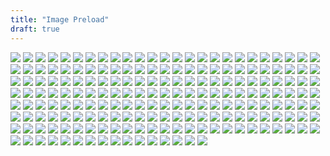```yaml
---
title: "Image Preload"
draft: true
---
```


![](/images/20190125_02.png)
![](/images/20180620_07.png)
![](/images/20181008_01.png)
![](/images/three-steps.jpg)
![](/images/linux-as-env.png)
![](/images/20180620_06.png)
![](/images/20190326_01.png)
![](/images/20190125_01.jpg)
![](/images/20181207_01.jpg)
![](/images/20181008_03.png)
![](/images/20210729_04.png)
![](/images/flash.png)
![](/images/20181008_02.png)
![](/images/20180620_05.png)
![](/images/20211019_06.jpeg)
![](/images/20190326_02.png)
![](/images/20180620_01.png)
![](/images/20211019_07.jpeg)
![](/images/20181008_06.png)
![](/images/20180620_04.jpeg)
![](/images/20210729_01.png)
![](/images/20181008_07.png)
![](/images/20190228_02.jpg)
![](/images/20211212_01.png)
![](/images/20181025_08.png)
![](/images/20180620_02.png)
![](/images/20180507_01.jpg)
![](/images/20181008_05.png)
![](/images/20181008_11.png)
![](/images/20210729_03.png)
![](/images/flashbuilder4.7plugin.png)
![](/images/20210729_02.png)
![](/images/20180531_01.jpg)
![](/images/20181008_10.png)
![](/images/20181008_04.png)
![](/images/20190416_01.png)
![](/images/20181025_09.png)
![](/images/20211212_02.png)
![](/images/safari-extension-5.png)
![](/images/testflight-1.png)
![](/images/nettop1.png)
![](/images/20180710_04.png)
![](/images/20211019_03.png)
![](/images/20211019_02.png)
![](/images/too-slow.jpg)
![](/images/20180620_03.jpeg)
![](/images/20180710_05.jpg)
![](/images/20180628_01.png)
![](/images/20180314_07.jpeg)
![](/images/20181213_01.jpg)
![](/images/20181026_02.jpg)
![](/images/20200630_01.jpg)
![](/images/safari-extension-4.png)
![](/images/safari-extension-6.png)
![](/images/testflight-2.png)
![](/images/20181213_03.jpg)
![](/images/timer-300x69.png)
![](/images/20180628_03.jpg)
![](/images/nettop2.png)
![](/images/20180314_03.gif)
![](/images/20211019_14.png)
![](/images/20211019_01.png)
![](/images/20180628_02.jpg)
![](/images/20181213_02.jpg)
![](/images/testflight-3.png)
![](/images/pdf-and-word.jpg)
![](/images/safari-extension-7.png)
![](/images/20181026_01.png)
![](/images/cant-do-it.jpg)
![](/images/safari-extension-3.png)
![](/images/20180710_02.png)
![](/images/20211019_11.png)
![](/images/magicsearch2.png)
![](/images/20211019_05.png)
![](/images/20180805_02.jpg)
![](/images/20180628_06.png)
![](/images/20211019_10.png)
![](/images/20180805_03.png)
![](/images/20180710_03.png)
![](/images/safari-extension-2.png)
![](/images/googledoodle2.png)
![](/images/js-vim.png)
![](/images/javascript-enviroment.png)
![](/images/20180314_06.jpeg)
![](/images/20180710_01.png)
![](/images/magicsearch1.png)
![](/images/20211019_12.png)
![](/images/20180628_05.png)
![](/images/20180805_01.jpg)
![](/images/20211019_13.png)
![](/images/20180628_04.jpg)
![](/images/20181213_04.jpg)
![](/images/googledoodle1.jpg)
![](/images/safari-extension-1.png)
![](/images/20180715_01.jpg)
![](/images/20200601_01.png)
![](/images/20180715_02.jpg)
![](/images/leave-1024x494.jpg)
![](/images/20211019_09.png)
![](/images/20211019_08.png)
![](/images/20180326_04.png)
![](/images/20180715_03.jpg)
![](/images/20180422_01.png)
![](/images/20180717_02.png)
![](/images/20180522_01.jpg)
![](/images/20180326_01.jpg)
![](/images/20180715_04.jpg)
![](/images/two-steps.jpg)
![](/images/20180326_03.png)
![](/images/20180717_01.png)
![](/images/20180422_02.png)
![](/images/20180522_02.png)
![](/images/wechat-qrcode.jpg)
![](/images/20190228_01.jpeg)
![](/images/20180522_03.png)
![](/images/outline.png)
![](/images/20180422_03.png)
![](/images/20180326_02.png)
![](/images/20180715_05.jpg)
![](/images/20220920_04.png)
![](/images/20211106_01.png)
![](/images/20180330_01.jpg)
![](/images/20181025_04.png)
![](/images/20181025_10.png)
![](/images/20200416_01.jpg)
![](/images/cellphonepreview.jpg)
![](/images/20180410_01.png)
![](/images/20181008_09.png)
![](/images/launch-screen-2.png)
![](/images/20181224_03.png)
![](/images/20181224_02.png)
![](/images/launch-screen-3.png)
![](/images/20181008_08.png)
![](/images/20191028_01.png)
![](/images/20180314_01.png)
![](/images/20181011_01.jpg)
![](/images/20200420_01.png)
![](/images/20181025_05.png)
![](/images/20180306_01.png)
![](/images/20220920_05.png)
![](/images/20200420_03.jpg)
![](/images/20181025_07.png)
![](/images/20200416_02.jpg)
![](/images/ios8-registerForRemoteNotificationTypes.png)
![](/images/20180306_03.jpg)
![](/images/20180410_02.png)
![](/images/ios6-text4.png)
![](/images/air-and-flex-sdk.png)
![](/images/launch-screen-1.png)
![](/images/20180314_02.jpg)
![](/images/20181224_01.png)
![](/images/20181011_02.png)
![](/images/20180410_03.png)
![](/images/20180306_02.jpg)
![](/images/20180914_01.png)
![](/images/20200416_03.jpg)
![](/images/snake-4.png)
![](/images/20181025_06.png)
![](/images/20200420_02.jpg)
![](/images/20220920_02.png)
![](/images/20180320_02.jpg)
![](/images/20181210_01.png)
![](/images/20181025_02.png)
![](/images/ios6-text1.png)
![](/images/liteide-go.png)
![](/images/20180314_06.jpg)
![](/images/20181224_04.png)
![](/images/20211019_04.gif)
![](/images/weibocode.jpg)
![](/images/20181025_03.png)
![](/images/20180611_01.jpg)
![](/images/snake-1.png)
![](/images/20180320_03.jpg)
![](/images/20220920_03.png)
![](/images/20180306_05.png)
![](/images/20220920_01.png)
![](/images/20200416_04.jpg)
![](/images/20180320_01.jpg)
![](/images/frameworkswc.png)
![](/images/snake-3.png)
![](/images/20181025_01.png)
![](/images/20181210_02.png)
![](/images/20180314_05.png)
![](/images/ios6-text2.png)
![](/images/20180314_05.jpg)
![](/images/20180314_04.jpg)
![](/images/ios6-text3.png)
![](/images/20180306_04.jpg)
![](/images/snake-2.png)
![](/images/20200420_04.png)
![](/images/20180611_02.png)
